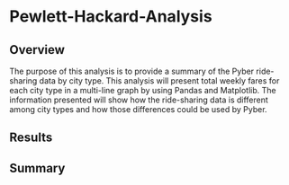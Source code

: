 # Pewlett-Hackard-Analysis

## Overview
The purpose of this analysis is to provide a summary of the Pyber ride-sharing data by city type.  This analysis will present total weekly fares for each city type in a multi-line graph by using Pandas and Matplotlib. The information presented will show how the ride-sharing data is different among city types and how those differences could be used by Pyber.


## Results



## Summary
